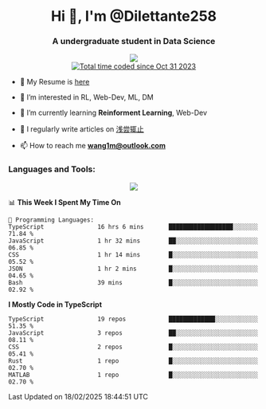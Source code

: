 <!--
**Dilettante258/Dilettante258** is a ✨ _special_ ✨ repository because its `README.md` (this file) appears on your GitHub profile.
Here are some ideas to get you started:

- 🔭 I’m currently working on ...
- 🌱 I’m currently learning ...
- 👯 I’m looking to collaborate on ...
- 🤔 I’m looking for help with ...
- 💬 Ask me about ...
- 📫 How to reach me: ...
- 😄 Pronouns: ...
- ⚡ Fun fact: ...
-->
<h1 align="center">Hi 👋, I'm @Dilettante258</h1>
<h3 align="center" >A undergraduate student in Data Science</h3>
<!-- <p align="center">
  <a href="https://github.com/anuraghazra/github-readme-stats">
    <img align="center" src="https://github-readme-stats.vercel.app/api?username=Dilettante258&show_icons=true&theme=radical" />
  </a>
  <a href="https://github.com/anuraghazra/convoychat">
    <img align="center" src="https://github-readme-stats.vercel.app/api/top-langs/?username=Dilettante258&layout=compact" />
  </a>
<p align="center"> -->

<p align="center"><img src="https://komarev.com/ghpvc/?username=Dilettante258" /><br /><a href="https://wakatime.com/@018b8500-f033-47a0-93a2-83a68470fe74"><img src="https://wakatime.com/badge/user/018b8500-f033-47a0-93a2-83a68470fe74.svg" alt="Total time coded since Oct 31 2023" /></a><p />

- 📄 My Resume is [here](https://wang1m.cc)

- 👀 I’m interested in RL, Web-Dev, ML, DM

- 🌱 I’m currently learning **Reinforment Learning**, Web-Dev

- 📝 I regularly write articles on [浅尝辄止](https://www.dilettante258.cyou/)

- 📫 How to reach me **wang1m@outlook.com**

<h3 align="left">Languages and Tools:</h3>

<p align="center">
  <a href="https://skillicons.dev">
    <img src="https://skillicons.dev/icons?i=nextjs,react,astro,vue,js,ts,vercel,flask,docker,linux,cloudflare,html,css,netlify,latex,md,selenium,pytorch,matlab,ai,ps,cpp,c,python,java&perline=7&theme=light" />
  </a>
<p align="center">

<!--START_SECTION:waka-->
📊 **This Week I Spent My Time On** 

```text
💬 Programming Languages: 
TypeScript               16 hrs 6 mins       ██████████████████░░░░░░░   71.84 % 
JavaScript               1 hr 32 mins        ██░░░░░░░░░░░░░░░░░░░░░░░   06.85 % 
CSS                      1 hr 14 mins        █░░░░░░░░░░░░░░░░░░░░░░░░   05.52 % 
JSON                     1 hr 2 mins         █░░░░░░░░░░░░░░░░░░░░░░░░   04.65 % 
Bash                     39 mins             █░░░░░░░░░░░░░░░░░░░░░░░░   02.92 % 
```

**I Mostly Code in TypeScript** 

```text
TypeScript               19 repos            █████████████░░░░░░░░░░░░   51.35 % 
JavaScript               3 repos             ██░░░░░░░░░░░░░░░░░░░░░░░   08.11 % 
CSS                      2 repos             █░░░░░░░░░░░░░░░░░░░░░░░░   05.41 % 
Rust                     1 repo              █░░░░░░░░░░░░░░░░░░░░░░░░   02.70 % 
MATLAB                   1 repo              █░░░░░░░░░░░░░░░░░░░░░░░░   02.70 % 
```




 Last Updated on 18/02/2025 18:44:51 UTC
<!--END_SECTION:waka-->
